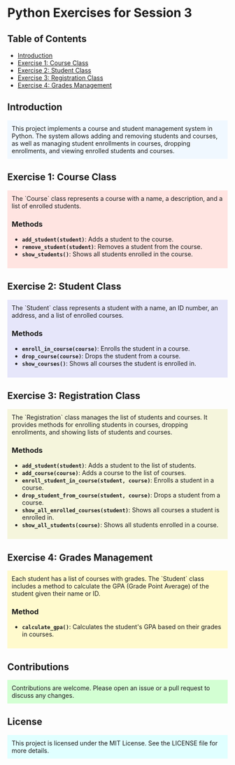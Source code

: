 # Python Exercises for Session 3

## Table of Contents
- [Introduction](#introduction)
- [Exercise 1: Course Class](#exercise-1-course-class)
- [Exercise 2: Student Class](#exercise-2-student-class)
- [Exercise 3: Registration Class](#exercise-3-registration-class)
- [Exercise 4: Grades Management](#exercise-4-grades-management)

## Introduction
<div style="background-color: #f0f8ff; padding: 10px;">
This project implements a course and student management system in Python. The system allows adding and removing students and courses, as well as managing student enrollments in courses, dropping enrollments, and viewing enrolled students and courses.
</div>

## Exercise 1: Course Class
<div style="background-color: #ffe4e1; padding: 10px;">
The `Course` class represents a course with a name, a description, and a list of enrolled students.

### Methods
- **`add_student(student)`**: Adds a student to the course.
- **`remove_student(student)`**: Removes a student from the course.
- **`show_students()`**: Shows all students enrolled in the course.
</div>

## Exercise 2: Student Class
<div style="background-color: #e6e6fa; padding: 10px;">
The `Student` class represents a student with a name, an ID number, an address, and a list of enrolled courses.

### Methods
- **`enroll_in_course(course)`**: Enrolls the student in a course.
- **`drop_course(course)`**: Drops the student from a course.
- **`show_courses()`**: Shows all courses the student is enrolled in.
</div>

## Exercise 3: Registration Class
<div style="background-color: #f5f5dc; padding: 10px;">
The `Registration` class manages the list of students and courses. It provides methods for enrolling students in courses, dropping enrollments, and showing lists of students and courses.

### Methods
- **`add_student(student)`**: Adds a student to the list of students.
- **`add_course(course)`**: Adds a course to the list of courses.
- **`enroll_student_in_course(student, course)`**: Enrolls a student in a course.
- **`drop_student_from_course(student, course)`**: Drops a student from a course.
- **`show_all_enrolled_courses(student)`**: Shows all courses a student is enrolled in.
- **`show_all_students(course)`**: Shows all students enrolled in a course.
</div>

## Exercise 4: Grades Management
<div style="background-color: #fffacd; padding: 10px;">
Each student has a list of courses with grades. The `Student` class includes a method to calculate the GPA (Grade Point Average) of the student given their name or ID.

### Method
- **`calculate_gpa()`**: Calculates the student's GPA based on their grades in courses.
</div>

## Contributions
<div style="background-color: #d3ffd3; padding: 10px;">
Contributions are welcome. Please open an issue or a pull request to discuss any changes.
</div>

## License
<div style="background-color: #e0ffff; padding: 10px;">
This project is licensed under the MIT License. See the LICENSE file for more details.
</div>



